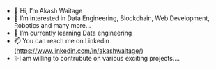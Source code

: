 - 👋 Hi, I’m Akash Waitage
- 👀 I’m interested in Data Engineering, Blockchain, Web Development, Robotics and many more...
- 🌱 I’m currently learning Data engineering
- 📫 You can reach me on Linkedin (https://www.linkedin.com/in/akashwaitage/)
- ✨I am willing to contrubute on various exciting projects....

<!---
Akash54-AS/Akash54-AS is a ✨ special ✨ repository because its `README.md` (this file) appears on your GitHub profile.
You can click the Preview link to take a look at your changes.
--->

